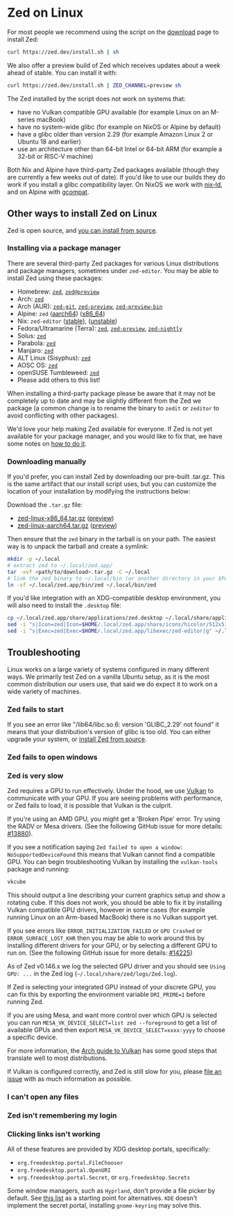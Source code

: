# Zed on Linux

For most people we recommend using the script on the [download](/download) page to install Zed:

```sh
curl https://zed.dev/install.sh | sh
```

We also offer a preview build of Zed which receives updates about a week ahead of stable. You can install it with:

```sh
curl https://zed.dev/install.sh | ZED_CHANNEL=preview sh
```

The Zed installed by the script does not work on systems that:
* have no Vulkan compatible GPU available (for example Linux on an M-series macBook)
* have no system-wide glibc (for example on NixOS or Alpine by default)
* have a glibc older than version 2.29 (for example Amazon Linux 2 or Ubuntu 18 and earlier)
* use an architecture other than 64-bit Intel or 64-bit ARM (for example a 32-bit or RISC-V machine)

Both Nix and Alpine have third-party Zed packages available (though they are currently a few weeks out of date). If you'd like to use our builds they do work if you install a glibc compatibility layer. On NixOS we work with [nix-ld](https://github.com/Mic92/nix-ld), and on Alpine with [gcompat](https://wiki.alpinelinux.org/wiki/Running_glibc_programs).

## Other ways to install Zed on Linux

Zed is open source, and [you can install from source](./development/linux.md).

### Installing via a package manager

There are several third-party Zed packages for various Linux distributions and package managers, sometimes under `zed-editor`. You may be able to install Zed using these packages:

* Homebrew: [`zed`](https://formulae.brew.sh/cask/zed), [`zed@preview`](https://formulae.brew.sh/cask/zed@preview)
* Arch: [`zed`](https://archlinux.org/packages/extra/x86_64/zed/)
* Arch (AUR): [`zed-git`](https://aur.archlinux.org/packages/zed-git), [`zed-preview`](https://aur.archlinux.org/packages/zed-preview),  [`zed-preview-bin`](https://aur.archlinux.org/packages/zed-preview-bin)
* Alpine: `zed` ([aarch64](https://pkgs.alpinelinux.org/package/edge/testing/aarch64/zed)) ([x86_64](https://pkgs.alpinelinux.org/package/edge/testing/x86_64/zed))
* Nix: `zed-editor` ([stable](https://search.nixos.org/packages?show=zed-editor)), ([unstable](https://search.nixos.org/packages?channel=unstable&show=zed-editor))
* Fedora/Ultramarine (Terra): [`zed`](https://github.com/terrapkg/packages/tree/frawhide/anda/devs/zed/stable), [`zed-preview`](https://github.com/terrapkg/packages/tree/frawhide/anda/devs/zed/preview), [`zed-nightly`](https://github.com/terrapkg/packages/tree/frawhide/anda/devs/zed/nightly)
* Solus: [`zed`](https://github.com/getsolus/packages/tree/main/packages/z/zed)
* Parabola: [`zed`](https://www.parabola.nu/packages/extra/x86_64/zed/)
* Manjaro: [`zed`](https://packages.manjaro.org/?query=zed)
* ALT Linux (Sisyphus): [`zed`](https://packages.altlinux.org/en/sisyphus/srpms/zed/)
* AOSC OS: [`zed`](https://packages.aosc.io/packages/zed)
* openSUSE Tumbleweed: [`zed`](https://en.opensuse.org/Zed)
* Please add others to this list!

When installing a third-party package please be aware that it may not be completely up to date and may be slightly different from the Zed we package (a common change is to rename the binary to `zedit` or `zeditor` to avoid conflicting with other packages).

We'd love your help making Zed available for everyone. If Zed is not yet available for your package manager, and you would like to fix that, we have some notes on [how to do it](./development/linux.md#notes-for-packaging-zed).

### Downloading manually

If you'd prefer, you can install Zed by downloading our pre-built .tar.gz. This is the same artifact that our install script uses, but you can customize the location of your installation by modifying the instructions below:

Download the `.tar.gz` file:

* [zed-linux-x86_64.tar.gz](https://zed.dev/api/releases/stable/latest/zed-linux-x86_64.tar.gz) ([preview](https://zed.dev/api/releases/preview/latest/zed-linux-x86_64.tar.gz))
* [zed-linux-aarch64.tar.gz](https://zed.dev/api/releases/stable/latest/zed-linux-aarch64.tar.gz)
 ([preview](https://zed.dev/api/releases/preview/latest/zed-linux-aarch64.tar.gz))

Then ensure that the `zed` binary in the tarball is on your path. The easiest way is to unpack the tarball and create a symlink:

```sh
mkdir -p ~/.local
# extract zed to ~/.local/zed.app/
tar -xvf <path/to/download>.tar.gz -C ~/.local
# link the zed binary to ~/.local/bin (or another directory in your $PATH)
ln -sf ~/.local/zed.app/bin/zed ~/.local/bin/zed
```

If you'd like integration with an XDG-compatible desktop environment, you will also need to install the `.desktop` file:

```sh
cp ~/.local/zed.app/share/applications/zed.desktop ~/.local/share/applications/dev.zed.Zed.desktop
sed -i "s|Icon=zed|Icon=$HOME/.local/zed.app/share/icons/hicolor/512x512/apps/zed.png|g" ~/.local/share/applications/dev.zed.Zed.desktop
sed -i "s|Exec=zed|Exec=$HOME/.local/zed.app/libexec/zed-editor|g" ~/.local/share/applications/dev.zed.Zed.desktop
```

## Troubleshooting

Linux works on a large variety of systems configured in many different ways. We primarily test Zed on a vanilla Ubuntu setup, as it is the most common distribution our users use, that said we do expect it to work on a wide variety of machines.

### Zed fails to start

If you see an error like "/lib64/libc.so.6: version 'GLIBC_2.29' not found" it means that your distribution's version of glibc is too old. You can either upgrade your system, or [install Zed from source](./development/linux.md).

### Zed fails to open windows
### Zed is very slow

Zed requires a GPU to run effectively. Under the hood, we use [Vulkan](https://www.vulkan.org/) to communicate with your GPU. If you are seeing problems with performance, or Zed fails to load, it is possible that Vulkan is the culprit.

If you're using an AMD GPU, you might get a 'Broken Pipe' error. Try using the RADV or Mesa drivers. (See the following GitHub issue for more details: [#13880](https://github.com/zed-industries/zed/issues/13880)).

If you see a notification saying `Zed failed to open a window: NoSupportedDeviceFound` this means that Vulkan cannot find a compatible GPU. You can begin troubleshooting Vulkan by installing the `vulkan-tools` package and running:

```sh
vkcube
```

This should output a line describing your current graphics setup and show a rotating cube. If this does not work, you should be able to fix it by installing Vulkan compatible GPU drivers, however in some cases (for example running Linux on an Arm-based MacBook) there is no Vulkan support yet.

If you see errors like `ERROR_INITIALIZATION_FAILED` or `GPU Crashed` or `ERROR_SURFACE_LOST_KHR` then you may be able to work around this by installing different drivers for your GPU, or by selecting a different GPU to run on. (See the following GitHub issue for more details: [#14225](https://github.com/zed-industries/zed/issues/14225))

As of Zed v0.146.x we log the selected GPU driver and you should see `Using GPU: ...` in the Zed log (`~/.local/share/zed/logs/Zed.log`).

If Zed is selecting your integrated GPU instead of your discrete GPU, you can fix this by exporting the environment variable `DRI_PRIME=1` before running Zed.

If you are using Mesa, and want more control over which GPU is selected you can run `MESA_VK_DEVICE_SELECT=list zed --foreground` to get a list of available GPUs and then export `MESA_VK_DEVICE_SELECT=xxxx:yyyy` to choose a specific device.

For more information, the [Arch guide to Vulkan](https://wiki.archlinux.org/title/Vulkan) has some good steps that translate well to most distributions.

If Vulkan is configured correctly, and Zed is still slow for you, please [file an issue](https://github.com/zed-industries/zed) with as much information as possible.

### I can't open any files
### Zed isn't remembering my login
### Clicking links isn't working

All of these features are provided by XDG desktop portals, specifically:

- `org.freedesktop.portal.FileChooser`
- `org.freedesktop.portal.OpenURI`
- `org.freedesktop.portal.Secret`, or `org.freedesktop.Secrets`

Some window managers, such as `Hyprland`, don't provide a file picker by default. See [this list](https://wiki.archlinux.org/title/XDG_Desktop_Portal#List_of_backends_and_interfaces) as a starting point for alternatives. `KDE` doesn't implement the secret portal, installing `gnome-keyring` may solve this.
